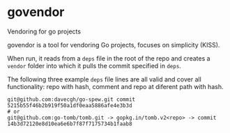 # govendor
Vendoring for go projects

govendor is a tool for vendoring Go projects, focuses on simplicity (KISS).

When run, it reads from a `deps` file in the root of the repo and creates a `vendor` folder into which it pulls the commit specified in `deps`.

The following three example `deps` file lines are all valid and cover all functionality: repo with hash, comment and repo at diferent path with hash.

`git@github.com:davecgh/go-spew.git commit 5215b55f46b2b919f50a1df0eaa5886afe4e3b3d`    
`# or`   
`git@github.com:go-tomb/tomb.git -> gopkg.in/tomb.v2<repo> -> commit 14b3d72120e8d10ea6e6b7f87f7175734b1faab8`     
